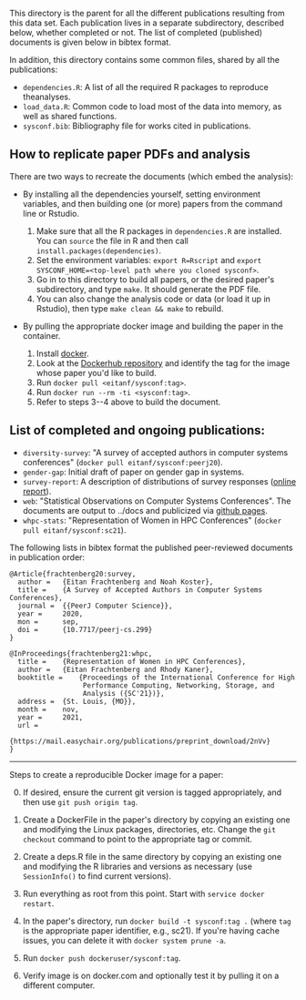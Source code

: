 This directory is the parent for all the different publications resulting from this data set. Each publication lives in a separate subdirectory, described below, whether completed or not. The list of completed (published) documents is given below in bibtex format.

In addition, this directory contains some common files, shared by all the publications:

  * `dependencies.R`: A list of all the required R packages to reproduce theanalyses.
  * `load_data.R`: Common code to load most of the data into memory, as well as shared functions.
  * `sysconf.bib`: Bibliography file for works cited in publications.

## How to replicate paper PDFs and analysis

There are two ways to recreate the documents (which embed the analysis):

 * By installing all the dependencies yourself, setting environment variables, and then building one (or more) papers from the command line or Rstudio.
    1. Make sure that all the R packages in `dependencies.R` are installed. You can `source` the file in R and then call `install.packages(dependencies)`.
    2. Set the environment variables: `export R=Rscript` and `export SYSCONF_HOME=<top-level path where you cloned sysconf>`.
    3. Go in to this directory to build all papers, or the desired paper's subdirectory, and type `make`. It should generate the PDF file.
    4. You can also change the analysis code or data (or load it up in Rstudio), then type `make clean && make` to rebuild.

 * By pulling the appropriate docker image and building the paper in the container.
    1. Install [docker](https://docs.docker.com/get-docker/).
    2. Look at the [Dockerhub repository](http::/dockerhub.com/eitanf/sysconf) and identify the tag for the image whose paper you'd like to build.
    3. Run `docker pull <eitanf/sysconf:tag>`.
    4. Run `docker run --rm -ti <sysconf:tag>`.
    5. Refer to steps 3--4 above to build the document.

## List of completed and ongoing publications:

  * `diversity-survey`: "A survey of accepted authors in computer systems conferences" (`docker pull eitanf/sysconf:peerj20`).
  * `gender-gap`: Initial draft of paper on gender gap in systems.
  * `survey-report`: A description of  distributions of survey responses ([online report](http://sysconf.review/survey)).
  * `web`: "Statistical Observations on Computer Systems Conferences". The documents are output to ../docs and publicized via [github pages](http://eitanf.github.io/sysconf/).
  * `whpc-stats`: "Representation of Women in HPC Conferences" (`docker pull eitanf/sysconf:sc21`).

The following lists in bibtex format the published peer-reviewed documents in publication order:

```
@Article{frachtenberg20:survey,
  author =	 {Eitan Frachtenberg and Noah Koster},
  title =	 {A Survey of Accepted Authors in Computer Systems Conferences},
  journal =	 {{PeerJ Computer Science}},
  year =	 2020,
  mon =		 sep,
  doi =		 {10.7717/peerj-cs.299}
}

@InProceedings{frachtenberg21:whpc,
  title =	 {Representation of Women in HPC Conferences},
  author =	 {Eitan Frachtenberg and Rhody Kaner},
  booktitle =	 {Proceedings of the International Conference for High
                  Performance Computing, Networking, Storage, and
                  Analysis ({SC'21})},
  address =	 {St. Louis, {MO}},
  month =	 nov,
  year =	 2021,
  url =
                  {https://mail.easychair.org/publications/preprint_download/2nVv}
}
```

---

Steps to create a reproducible Docker image for a paper:

  0. If desired, ensure the current git version is tagged appropriately, and then use `git push origin tag`.

  1. Create a DockerFile in the paper's directory by copying an existing one and modifying the Linux packages, directories, etc. Change the `git checkout` command to point to the appropriate tag or commit.

  2. Create a deps.R file in the same directory by copying an existing one and modifying the R libraries and versions as necessary (use `SessionInfo()` to find current versions).

  3. Run everything as root from this point. Start with `service docker restart`.

  4. In the paper's directory, run `docker build -t sysconf:tag .` (where `tag` is the appropriate paper identifier, e.g., sc21). If you're having cache issues, you can delete it with `docker system prune -a`.

  5. Run `docker push dockeruser/sysconf:tag`.

  6. Verify image is on docker.com and optionally test it by pulling it on a different computer.
